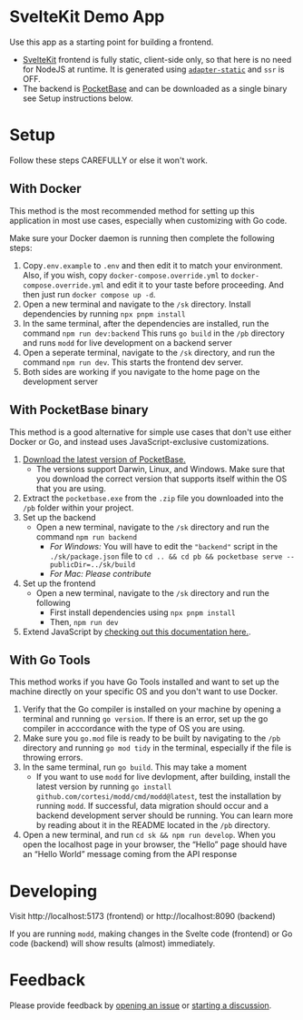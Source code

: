 # SvelteKit Demo App

Use this app as a starting point for building a frontend.

-  [SvelteKit](https://kit.svelte.dev) frontend is fully static, client-side only, so that here is no need
  for NodeJS at runtime. It is generated using
  [`adapter-static`](https://github.com/sveltejs/kit/tree/master/packages/adapter-static)
  and `ssr` is OFF.
- The backend is [PocketBase](https://pocketbase.io) and can be downloaded as a single binary see Setup instructions below.

# Setup

Follow these steps CAREFULLY or else it won't work.

## With Docker

This method is the most recommended method for setting up this application in most use cases, especially when customizing with Go code.

Make sure your Docker daemon is running then complete the following steps:

1. Copy`.env.example` to `.env` and then edit it to match your environment.
   Also, if you wish, copy `docker-compose.override.yml` to `docker-compose.override.yml`
   and edit it to your taste before proceeding.
   And then just run `docker compose up -d`.
2. Open a new terminal and navigate to the `/sk` directory. Install dependencies by
   running `npx pnpm install`
3. In the same terminal, after the dependencies are installed, run the command `npm run dev:backend`
   This runs `go build` in the `/pb` directory and runs `modd` for live development on a
   backend server
4. Open a seperate terminal, navigate to the `/sk` directory, and run the command `npm run dev`.
   This starts the frontend dev server.
5. Both sides are working if you navigate to the home page on the development server

## With PocketBase binary

This method is a good alternative for simple use cases that don't use either Docker or Go, and instead uses JavaScript-exclusive customizations.

1. [Download the latest version of PocketBase.](https://github.com/pocketbase/pocketbase/releases/latest)
    - The versions support Darwin, Linux, and Windows. Make sure that you download the correct version that supports itself within the OS that you are using.
2. Extract the `pocketbase.exe` from the `.zip` file you downloaded into the `/pb` folder within your project.
3. Set up the backend
    - Open a new terminal, navigate to the `/sk` directory and run the command `npm run backend`
        - _For Windows:_ You will have to edit the `"backend"` script in the `./sk/package.json` file to `cd .. && cd pb && pocketbase serve --publicDir=../sk/build`
        - _For Mac:_ _Please contribute_
4. Set up the frontend
    - Open a new terminal, navigate to the `/sk` directory and run the following
        - First install dependencies using `npx pnpm install`
        - Then, `npm run dev`
5. Extend JavaScript by [checking out this documentation here.](https://pocketbase.io/docs/js-overview/).

## With Go Tools

This method works if you have Go Tools installed and want to set up the machine directly on your specific OS and you don't want to use Docker.

1. Verify that the Go compiler is installed on your machine by opening a terminal and running `go version`. If there is an error, set up the go compiler in acccordance with the type of OS you are using.
2. Make sure you `go.mod` file is ready to be built by navigating to the `/pb` directory and running `go mod tidy` in the terminal, especially if the file is throwing errors.
3. In the same terminal, run `go build`. This may take a moment
    - If you want to use `modd` for live devlopment, after building, install the latest version by running `go install github.com/cortesi/modd/cmd/modd@latest`, test the installation by running `modd`. If successful, data migration should occur and a backend development server should be running. You can learn more by reading about it in the README located in the `/pb` directory.
4. Open a new terminal, and run `cd sk && npm run develop`. When you open the localhost page in your browser, the “Hello” page should have an “Hello World” message coming from the API response

# Developing

Visit http://localhost:5173 (frontend) or http://localhost:8090 (backend)

If you are running `modd`, making changes in the Svelte code (frontend) or Go code (backend) will show
results (almost) immediately.

# Feedback

Please provide feedback by
[opening an issue](https://github.com/spinspire/pocketbase-sveltekit-starter/issues/new)
or
[starting a discussion](https://github.com/spinspire/pocketbase-sveltekit-starter/discussions).
